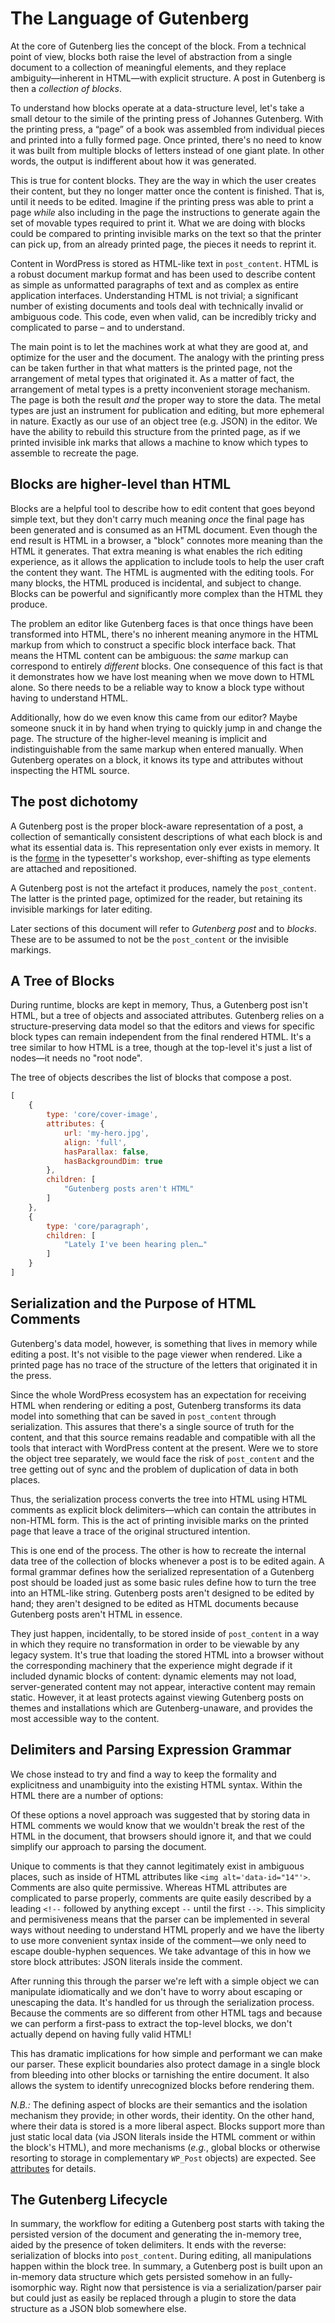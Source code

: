 # The Language of Gutenberg

At the core of Gutenberg lies the concept of the block. From a technical point of view, blocks both raise the level of abstraction from a single document to a collection of meaningful elements, and they replace ambiguity—inherent in HTML—with explicit structure. A post in Gutenberg is then a _collection of blocks_.

To understand how blocks operate at a data-structure level, let's take a small detour to the simile of the printing press of Johannes Gutenberg. With the printing press, a “page” of a book was assembled from individual pieces and printed into a fully formed page. Once printed, there's no need to know it was built from multiple blocks of letters instead of one giant plate. In other words, the output is indifferent about how it was generated.

This is true for content blocks. They are the way in which the user creates their content, but they no longer matter once the content is finished. That is, until it needs to be edited. Imagine if the printing press was able to print a page _while_ also including in the page the instructions to generate again the set of movable types required to print it. What we are doing with blocks could be compared to printing invisible marks on the text so that the printer can pick up, from an already printed page, the pieces it needs to reprint it.

Content in WordPress is stored as HTML-like text in `post_content`. HTML is a robust document markup format and has been used to describe content as simple as unformatted paragraphs of text and as complex as entire application interfaces. Understanding HTML is not trivial; a significant number of existing documents and tools deal with technically invalid or ambiguous code. This code, even when valid, can be incredibly tricky and complicated to parse – and to understand.

The main point is to let the machines work at what they are good at, and optimize for the user and the document. The analogy with the printing press can be taken further in that what matters is the printed page, not the arrangement of metal types that originated it. As a matter of fact, the arrangement of metal types is a pretty inconvenient storage mechanism. The page is both the result _and_ the proper way to store the data. The metal types are just an instrument for publication and editing, but more ephemeral in nature. Exactly as our use of an object tree (e.g. JSON) in the editor. We have the ability to rebuild this structure from the printed page, as if we printed invisible ink marks that allows a machine to know which types to assemble to recreate the page.

## Blocks are higher-level than HTML

Blocks are a helpful tool to describe how to edit content that goes beyond simple text, but they don't carry much meaning _once_ the final page has been generated and is consumed as an HTML document. Even though the end result is HTML in a browser, a "block" connotes more meaning than the HTML it generates. That extra meaning is what enables the rich editing experience, as it allows the application to include tools to help the user craft the content they want. The HTML is augmented with the editing tools. For many blocks, the HTML produced is incidental, and subject to change. Blocks can be powerful and significantly more complex than the HTML they produce.

The problem an editor like Gutenberg faces is that once things have been transformed into HTML, there's no inherent meaning anymore in the HTML markup from which to construct a specific block interface back. That means the HTML content can be ambiguous: the _same_ markup can correspond to entirely _different_ blocks. One consequence of this fact is that it demonstrates how we have lost meaning when we move down to HTML alone. So there needs to be a reliable way to know a block type without having to understand HTML.

Additionally, how do we even know this came from our editor? Maybe someone snuck it in by hand when trying to quickly jump in and change the page. The structure of the higher-level meaning is implicit and indistinguishable from the same markup when entered manually. When Gutenberg operates on a block, it knows its type and attributes without inspecting the HTML source.

## The post dichotomy

A Gutenberg post is the proper block-aware representation of a post, a collection of semantically consistent descriptions of what each block is and what its essential data is. This representation only ever exists in memory. It is the [forme](https://en.wikipedia.org/wiki/Forme_(printing)) in the typesetter's workshop, ever-shifting as type elements are attached and repositioned.

A Gutenberg post is not the artefact it produces, namely the `post_content`. The latter is the printed page, optimized for the reader, but retaining its invisible markings for later editing.

Later sections of this document will refer to _Gutenberg post_ and to _blocks_. These are to be assumed to not be the `post_content` or the invisible markings.

## A Tree of Blocks

During runtime, blocks are kept in memory, Thus, a Gutenberg post isn't HTML, but a tree of objects and associated attributes. Gutenberg relies on a structure-preserving data model so that the editors and views for specific block types can remain independent from the final rendered HTML. It's a tree similar to how HTML is a tree, though at the top-level it's just a list of nodes—it needs no "root node".

The tree of objects describes the list of blocks that compose a post.

```js
[
    {
        type: 'core/cover-image',
        attributes: {
            url: 'my-hero.jpg',
            align: 'full',
            hasParallax: false,
            hasBackgroundDim: true
        },
        children: [
            "Gutenberg posts aren't HTML"
        ]
    },
    {
        type: 'core/paragraph',
        children: [
            "Lately I've been hearing plen…"
        ]
    }
]
```

## Serialization and the Purpose of HTML Comments

Gutenberg's data model, however, is something that lives in memory while editing a post. It's not visible to the page viewer when rendered. Like a printed page has no trace of the structure of the letters that originated it in the press.

Since the whole WordPress ecosystem has an expectation for receiving HTML when rendering or editing a post, Gutenberg transforms its data model into something that can be saved in `post_content` through serialization. This assures that there's a single source of truth for the content, and that this source remains readable and compatible with all the tools that interact with WordPress content at the present. Were we to store the object tree separately, we would face the risk of `post_content` and the tree getting out of sync and the problem of duplication of data in both places.

Thus, the serialization process converts the tree into HTML using HTML comments as explicit block delimiters—which can contain the attributes in non-HTML form. This is the act of printing invisible marks on the printed page that leave a trace of the original structured intention.

This is one end of the process. The other is how to recreate the internal data tree of the collection of blocks whenever a post is to be edited again. A formal grammar defines how the serialized representation of a Gutenberg post should be loaded just as some basic rules define how to turn the tree into an HTML-like string. Gutenberg posts aren't designed to be edited by hand; they aren't designed to be edited as HTML documents because Gutenberg posts aren't HTML in essence.

They just happen, incidentally, to be stored inside of `post_content` in a way in which they require no transformation in order to be viewable by any legacy system. It's true that loading the stored HTML into a browser without the corresponding machinery that the experience might degrade if it included dynamic blocks of content: dynamic elements may not load, server-generated content may not appear, interactive content may remain static. However, it at least protects against viewing Gutenberg posts on themes and installations which are Gutenberg-unaware, and provides the most accessible way to the content.

## Delimiters and Parsing Expression Grammar

We chose instead to try and find a way to keep the formality and explicitness and unambiguity into the existing HTML syntax. Within the HTML there are a number of options:

Of these options a novel approach was suggested that by storing data in HTML comments we would know that we wouldn't break the rest of the HTML in the document, that browsers should ignore it, and that we could simplify our approach to parsing the document.

Unique to comments is that they cannot legitimately exist in ambiguous places, such as inside of HTML attributes like `<img alt='data-id="14"'>`. Comments are also quite permissive. Whereas HTML attributes are complicated to parse properly, comments are quite easily described by a leading `<!--` followed by anything except `--` until the first `-->`. This simplicity and permisiveness means that the parser can be implemented in several ways without needing to understand HTML properly and we have the liberty to use more convenient syntax inside of the comment—we only need to escape double-hyphen sequences. We take advantage of this in how we store block attributes: JSON literals inside the comment.

After running this through the parser we're left with a simple object we can manipulate idiomatically and we don't have to worry about escaping or unescaping the data. It's handled for us through the serialization process. Because the comments are so different from other HTML tags and because we can perform a first-pass to extract the top-level blocks, we don't actually depend on having fully valid HTML!

This has dramatic implications for how simple and performant we can make our parser. These explicit boundaries also protect damage in a single block from bleeding into other blocks or tarnishing the entire document. It also allows the system to identify unrecognized blocks before rendering them.

_N.B.:_ The defining aspect of blocks are their semantics and the isolation mechanism they provide; in other words, their identity. On the other hand, where their data is stored is a more liberal aspect. Blocks support more than just static local data (via JSON literals inside the HTML comment or within the block's HTML), and more mechanisms (_e.g._, global blocks or otherwise resorting to storage in complementary `WP_Post` objects) are expected. See [attributes](../reference/attributes) for details.

## The Gutenberg Lifecycle

In summary, the workflow for editing a Gutenberg post starts with taking the persisted version of the document and generating the in-memory tree, aided by the presence of token delimiters. It ends with the reverse: serialization of blocks into `post_content`. During editing, all manipulations happen within the block tree. In summary, a Gutenberg post is built upon an in-memory data structure which gets persisted somehow in an fully-isomorphic way. Right now that persistence is via a serialization/parser pair but could just as easily be replaced through a plugin to store the data structure as a JSON blob somewhere else.
